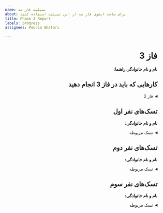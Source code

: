 ```yaml
---
name: تمپلیت فاز سه
about: برای ساخت ایشوی فاز سه از این تمپلیت استفاده کنید
title: Phase 3 Report
labels: progress
assignees: Pouria Ghafori

---
```


<div dir="rtl" align='right'>

# فاز 3
**نام و نام خانوادگی راهنما:**

## کارهایی که باید در فاز 3 انجام دهید

<details>
  <summary>فاز 2</summary>

- موارد باقی مانده از پیاده سازی فاز سوم پروژه
  
  <div  dir="ltr" align='right'>
  
  1. [ ] شروع نشده
  2. [ ] در حال انجام
  3. [ ] تمام شده
     </div>
</details>

## تسک‌های نفر اول

  **نام و نام خانوادگی:**
<details>
  <summary>تسک مربوطه</summary>

  <div dir="ltr" align='right'>

  1. [ ] شروع نشده
  2. [ ] در حال انجام
  3. [ ] تمام شده
  </div>
</details>

## تسک‌های نفر دوم

  **نام و نام خانوادگی:**
<details>
  <summary>تسک مربوطه</summary>

  <div dir="ltr" align='right'>

  1. [ ] شروع نشده
  2. [ ] در حال انجام
  3. [ ] تمام شده
  </div>
</details>

## تسک‌های نفر سوم

  **نام و نام خانوادگی:**
<details>
  <summary>تسک مربوطه</summary>

  <div dir="ltr" align='right'>

  1. [ ] شروع نشده
  2. [ ] در حال انجام
  3. [ ] تمام شده
  </div>
</details>
</div>
